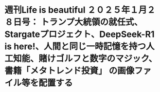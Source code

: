 # 週刊Life is beautiful ２０２５年１月２８日号： トランプ大統領の就任式、Stargateプロジェクト、DeepSeek-R1 is here!、人間と同じ一時記憶を持つ人工知能、賭けゴルフと数字のマジック、書籍「メタトレンド投資」 の画像ファイル等を配置する
